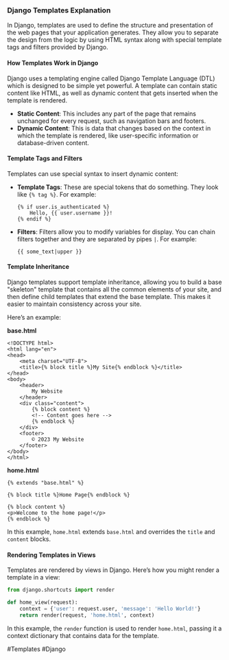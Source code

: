 ### Django Templates Explanation

In Django, templates are used to define the structure and presentation of the web pages that your application generates. They allow you to separate the design from the logic by using HTML syntax along with special template tags and filters provided by Django.

#### How Templates Work in Django

Django uses a templating engine called Django Template Language (DTL) which is designed to be simple yet powerful. A template can contain static content like HTML, as well as dynamic content that gets inserted when the template is rendered. 

- **Static Content**: This includes any part of the page that remains unchanged for every request, such as navigation bars and footers.
- **Dynamic Content**: This is data that changes based on the context in which the template is rendered, like user-specific information or database-driven content.

#### Template Tags and Filters

Templates can use special syntax to insert dynamic content:

- **Template Tags**: These are special tokens that do something. They look like `{% tag %}`. For example:
  ```django
  {% if user.is_authenticated %}
      Hello, {{ user.username }}!
  {% endif %}
  ```
- **Filters**: Filters allow you to modify variables for display. You can chain filters together and they are separated by pipes `|`. For example:
  ```django
  {{ some_text|upper }}
  ```

#### Template Inheritance

Django templates support template inheritance, allowing you to build a base "skeleton" template that contains all the common elements of your site, and then define child templates that extend the base template. This makes it easier to maintain consistency across your site.

Here’s an example:

**base.html**
```django
<!DOCTYPE html>
<html lang="en">
<head>
    <meta charset="UTF-8">
    <title>{% block title %}My Site{% endblock %}</title>
</head>
<body>
    <header>
        My Website
    </header>
    <div class="content">
        {% block content %}
        <!-- Content goes here -->
        {% endblock %}
    </div>
    <footer>
        © 2023 My Website
    </footer>
</body>
</html>
```

**home.html**
```django
{% extends "base.html" %}

{% block title %}Home Page{% endblock %}

{% block content %}
<p>Welcome to the home page!</p>
{% endblock %}
```

In this example, `home.html` extends `base.html` and overrides the `title` and `content` blocks.

#### Rendering Templates in Views

Templates are rendered by views in Django. Here’s how you might render a template in a view:

```python
from django.shortcuts import render

def home_view(request):
    context = {'user': request.user, 'message': 'Hello World!'}
    return render(request, 'home.html', context)
```

In this example, the `render` function is used to render `home.html`, passing it a context dictionary that contains data for the template.

#Templates #Django